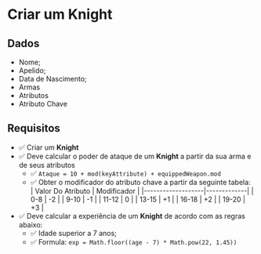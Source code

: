 # Criar um Knight

## Dados
- Nome;
- Apelido;
- Data de Nascimento;
- Armas
- Atributos
- Atributo Chave

## Requisitos

- ✅ Criar um **Knight**
- ✅ Deve calcular o poder de ataque de um **Knight** a partir da sua arma e de seus atributos
  - ✅ `Ataque = 10 + mod(keyAttribute) + equippedWeapon.mod`
  - ✅ Obter o modificador do atributo chave a partir da seguinte tabela:
    | Valor Do Atributo | Modificador |
    |-------------------|-------------|
    | 0-8               | -2          |
    | 9-10              | -1          |
    | 11-12             | 0           |
    | 13-15             | +1          |
    | 16-18             | +2          |
    | 19-20             | +3          |
- ✅ Deve calcular a experiência de um **Knight** de acordo com as regras abaixo:
  - ✅ Idade superior a 7 anos;
  - ✅ Formula: `exp = Math.floor((age - 7) * Math.pow(22, 1.45))`
